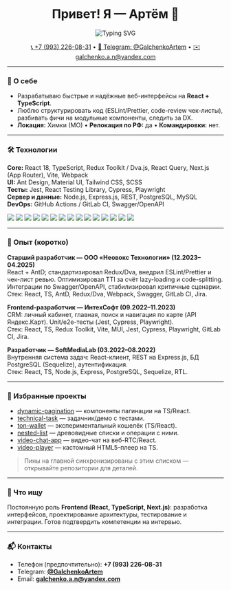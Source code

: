 <h1 align="center">Привет! Я — Артём 👋</h1>
<p align="center">
  <img src="https://readme-typing-svg.herokuapp.com?font=Fira+Code&duration=2000&pause=1000&color=58A6FF&center=true&vCenter=true&width=450&lines=Frontend+Developer+(React%2C+TypeScript);Clean+Code+%26+Lazy+Loading+Fan;Always+Refactoring+Something+😄" alt="Typing SVG" />
</p>


<p align="center">
<a href="tel:+79932260831">📞 +7 (993) 226-08-31</a> • 
<a href="https://t.me/GalchenkoArtem">💬 Telegram: @GalchenkoArtem</a> • 
<a href="mailto:galchenko.a.n@yandex.com">✉️ galchenko.a.n@yandex.com</a>
</p>

---

### 🤝 О себе
- Разрабатываю быстрые и надёжные веб-интерфейсы на **React + TypeScript**.
- Люблю структурировать код (ESLint/Prettier, code-review чек-листы), разбивать фичи на модульные компоненты, следить за DX.
- **Локация:** Химки (МО) • **Релокация по РФ:** да • **Командировки:** нет.

---

### 🛠 Технологии
**Core:** React 18, TypeScript, Redux Toolkit / Dva.js, React Query, Next.js (App Router), Vite, Webpack  
**UI:** Ant Design, Material UI, Tailwind CSS, SCSS  
**Тесты:** Jest, React Testing Library, Cypress, Playwright  
**Сервер и данные:** Node.js, Express.js, REST, PostgreSQL, MySQL  
**DevOps:** GitHub Actions / GitLab CI, Swagger/OpenAPI

<p align="left">
  <img src="https://img.shields.io/badge/React-18-61DAFB?logo=react&logoColor=white" />
  <img src="https://img.shields.io/badge/TypeScript-5-3178C6?logo=typescript&logoColor=white" />
  <img src="https://img.shields.io/badge/Redux%20Toolkit-764ABC?logo=redux&logoColor=white" />
  <img src="https://img.shields.io/badge/React%20Query-FF4154?logo=reactquery&logoColor=white" />
  <img src="https://img.shields.io/badge/Next.js-App%20Router-000000?logo=nextdotjs&logoColor=white" />
  <img src="https://img.shields.io/badge/Vite-646CFF?logo=vite&logoColor=white" />
  <img src="https://img.shields.io/badge/Ant%20Design-0170FE?logo=antdesign&logoColor=white" />
  <img src="https://img.shields.io/badge/Material%20UI-007FFF?logo=mui&logoColor=white" />
  <img src="https://img.shields.io/badge/Tailwind%20CSS-06B6D4?logo=tailwindcss&logoColor=white" />
  <img src="https://img.shields.io/badge/Jest-C21325?logo=jest&logoColor=white" />
  <img src="https://img.shields.io/badge/Cypress-17202C?logo=cypress&logoColor=white" />
  <img src="https://img.shields.io/badge/Playwright-45BA4B?logo=playwright&logoColor=white" />
  <img src="https://img.shields.io/badge/Node.js-339933?logo=nodedotjs&logoColor=white" />
  <img src="https://img.shields.io/badge/Express-000000?logo=express&logoColor=white" />
  <img src="https://img.shields.io/badge/PostgreSQL-4169E1?logo=postgresql&logoColor=white" />
</p>

---

### 🏢 Опыт (коротко)
**Старший разработчик — ООО «Неовокс Технологии» (12.2023–04.2025)**  
React + AntD; стандартизировал Redux/Dva, внедрил ESLint/Prettier и чек-лист ревью. Оптимизировал TTI за счёт lazy-loading и code-splitting. Интеграции по Swagger/OpenAPI, стабилизировал критичные сценарии.  
Стек: React, TS, AntD, Redux/Dva, Webpack, Swagger, GitLab CI, Jira.

**Frontend-разработчик — ИнтехСофт (09.2022–11.2023)**  
CRM: личный кабинет, главная, поиск и навигация по карте (API Яндекс.Карт). Unit/e2e-тесты (Jest, Cypress, Playwright).  
Стек: React, TS, Redux Toolkit, Vite, MUI, Jest, Cypress, Playwright, GitLab CI, Jira.

**Разработчик — SoftMediaLab (03.2022–08.2022)**  
Внутренняя система задач: React-клиент, REST на Express.js, БД PostgreSQL (Sequelize), аутентификация.  
Стек: React, TS, Node.js, Express, PostgreSQL, Sequelize, RTL.

---

### 📌 Избранные проекты
- <a href="https://github.com/Galchenko-Artem/dynamic-pagination">dynamic-pagination</a> — компоненты пагинации на TS/React.
- <a href="https://github.com/Galchenko-Artem/technical-task">technical-task</a> — задачник/демо c тестами.
- <a href="https://github.com/Galchenko-Artem/ton-wallet">ton-wallet</a> — экспериментальный кошелёк (TS/React).
- <a href="https://github.com/Galchenko-Artem/nested-list">nested-list</a> — древовидные списки и операции с ними.
- <a href="https://github.com/Galchenko-Artem/video-chat-app">video-chat-app</a> — видео-чат на веб-RTC/React.
- <a href="https://github.com/Galchenko-Artem/video-player">video-player</a> — кастомный HTML5-плеер на TS.

> Пины на главной синхронизированы с этим списком — открывайте репозитории для деталей.

---

### 🎯 Что ищу
Постоянную роль **Frontend (React, TypeScript, Next.js)**: разработка интерфейсов, проектирование архитектуры, тестирование и интеграции. Готов подтвердить компетенции на интервью.

---

### 📬 Контакты
- Телефон (предпочтительно): **+7 (993) 226-08-31**  
- Telegram: **[@GalchenkoArtem](https://t.me/GalchenkoArtem)**  
- Email: **galchenko.a.n@yandex.com**

